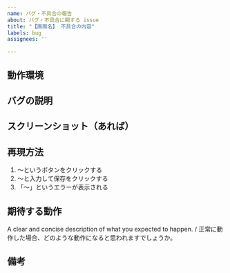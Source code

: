 ```yaml
---
name: バグ・不具合の報告
about: バグ・不具合に関する issue
title: "【画面名】 不具合の内容"
labels: bug
assignees: ''

---
```


## 動作環境
<!-- ブラウザ・OSなど -->

## バグの説明
<!-- わかりやすく記入してください -->

## スクリーンショット（あれば）

## 再現方法
1. 〜というボタンをクリックする
1. 〜と入力して保存をクリックする
1. 「〜」というエラーが表示される

## 期待する動作
A clear and concise description of what you expected to happen. / 正常に動作した場合、どのような動作になると思われますでしょうか。

## 備考
